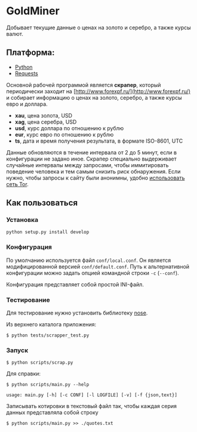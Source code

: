 # GoldMiner

Добывает текущие данные о ценах на золото и серебро, а также курсы валют.

## Платформа:

  * [Python](http://python.org)
  * [Requests](http://docs.python-requests.org/en/master/)

	
Основной рабочей программой является **скрапер**, который периодически заходит на [http://www.forexpf.ru/](http://www.forexpf.ru/) и собирает информацию о ценах на золото, серебро, а также курсы евро и доллара.

* **xau**, цена золота, USD
* **xag**, цена серебра, USD
* **usd**, курс доллара по отношению к рублю
* **eur**, курс евро по отношению к рублю
* **ts**, дата и время получения результата, в формате ISO-8601, UTC


Данные обновляются в течение интервала от 2 до 5 минут, если в конфигурации не задано иное. Скрапер специально выдерживает случайные интервалы между запросами, чтобы иммитировать поведение человека и тем самым снизить риск обнаружения. Если нужно, чтобы запросы к сайту были анонимны, удобно [использовать сеть Tor](http://github.com/skrushinsky/goldminer/wiki/GoldMinerAnonymity).


## Как пользоваться

### Установка

```
python setup.py install develop
```

### Конфигурация

По умолчанию используется файл `conf/local.conf`. Он является модифицированной версией
`conf/default.conf`. Путь к альтернативной конфигурации можно задать опцией командной строки `-c` (`--conf`). 

Конфигурация представляет собой простой INI-файл.


### Тестирование

Для тестирование нужно установить библиотеку [nose](http://nose.readthedocs.io/en/latest/).

Из верхнего каталога приложения:
```
$ python tests/scrapper_test.py
```

### Запуск

```
$ python scripts/scrap.py
```

Для справки:

```
$ python scripts/main.py --help

usage: main.py [-h] [-c CONF] [-l LOGFILE] [-v] [-f {json,text}]

```

Записывать котировки в текстовый файл так, чтобы каждая серия данных представляла собой строку

```
$ python scripts/main.py >> ./quotes.txt
```
